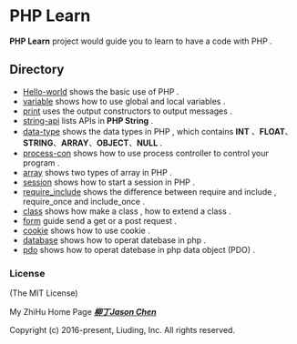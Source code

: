 # PHP Learn

**PHP Learn** project would guide you to learn to have a code with PHP .



## Directory

- [Hello-world](./hello-world) shows the basic use of PHP .
- [variable](./variable) shows how to use global and local variables  .
- [print](./print) uses the output constructors to output messages .
- [string-api](./string-api) lists APIs in **PHP String** .
- [data-type](./data-type) shows the data types in PHP , which contains **INT** 、**FLOAT**、 **STRING**、**ARRAY**、**OBJECT**、**NULL**  .
- [process-con](./process-con) shows how to use process controller to control your program .
- [array](./array) shows two types of array in PHP .
- [session](./session) shows how to start a session in PHP .
- [require_include](./require_include) shows the difference between require and include , require_once and include_once .
- [class](./class) shows how make a class , how to extend a class .
- [form](./form) guide send a get or a post request .
- [cookie](./cookie) shows how to use cookie .
- [database](./database) shows how to operat datebase in php .
- [pdo](./pdo) shows how to operat datebase in php data object (PDO) .

### License

(The MIT License)

My ZhiHu Home Page ***[柳丁Jason Chen](https://www.zhihu.com/people/liu-ding-jasonchen)*** 

Copyright (c) 2016-present, Liuding, Inc.
All rights reserved.



